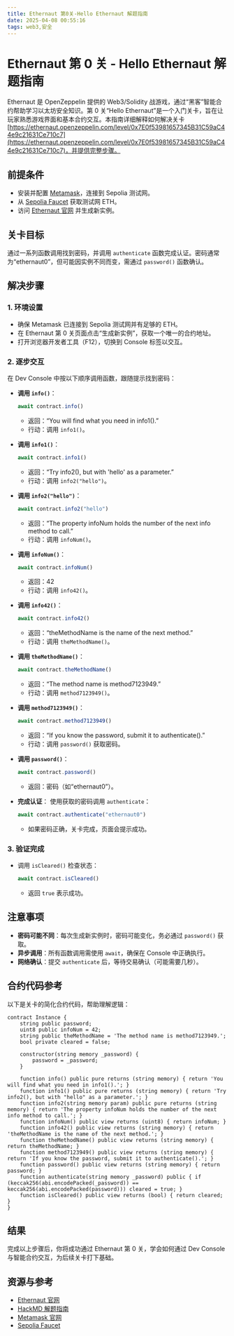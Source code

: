 ```yaml
---
title: Ethernaut 第0关-Hello Ethernaut 解题指南
date: 2025-04-08 00:55:16
tags: web3,安全
---
```


# Ethernaut 第 0 关 - Hello Ethernaut 解题指南

Ethernaut 是 OpenZeppelin 提供的 Web3/Solidity 战游戏，通过“黑客”智能合约帮助学习以太坊安全知识。第 0 关“Hello Ethernaut”是一个入门关卡，旨在让玩家熟悉游戏界面和基本合约交互。本指南详细解释如何解决关卡 [https://ethernaut.openzeppelin.com/level/0x7E0f53981657345B31C59aC44e9c21631Ce710c7](https://ethernaut.openzeppelin.com/level/0x7E0f53981657345B31C59aC44e9c21631Ce710c7)，并提供完整步骤。

<!-- more -->

## 前提条件
- 安装并配置 [Metamask](https://metamask.io/)，连接到 Sepolia 测试网。
- 从 [Sepolia Faucet](https://sepoliafaucet.com/) 获取测试网 ETH。
- 访问 [Ethernaut 官网](https://ethernaut.openzeppelin.com/) 并生成新实例。

## 关卡目标
通过一系列函数调用找到密码，并调用 `authenticate` 函数完成认证。密码通常为“ethernaut0”，但可能因实例不同而变，需通过 `password()` 函数确认。

## 解决步骤

### 1. 环境设置
- 确保 Metamask 已连接到 Sepolia 测试网并有足够的 ETH。
- 在 Ethernaut 第 0 关页面点击“生成新实例”，获取一个唯一的合约地址。
- 打开浏览器开发者工具（F12），切换到 Console 标签以交互。

### 2. 逐步交互
在 Dev Console 中按以下顺序调用函数，跟随提示找到密码：

- **调用 `info()`**：
  ```javascript
  await contract.info()
  ```
  - 返回：“You will find what you need in info1().”
  - 行动：调用 `info1()`。

- **调用 `info1()`**：
  ```javascript
  await contract.info1()
  ```
  - 返回：“Try info2(), but with 'hello' as a parameter.”
  - 行动：调用 `info2("hello")`。

- **调用 `info2("hello")`**：
  ```javascript
  await contract.info2("hello")
  ```
  - 返回：“The property infoNum holds the number of the next info method to call.”
  - 行动：调用 `infoNum()`。

- **调用 `infoNum()`**：
  ```javascript
  await contract.infoNum()
  ```
  - 返回：42
  - 行动：调用 `info42()`。

- **调用 `info42()`**：
  ```javascript
  await contract.info42()
  ```
  - 返回：“theMethodName is the name of the next method.”
  - 行动：调用 `theMethodName()`。

- **调用 `theMethodName()`**：
  ```javascript
  await contract.theMethodName()
  ```
  - 返回：“The method name is method7123949.”
  - 行动：调用 `method7123949()`。

- **调用 `method7123949()`**：
  ```javascript
  await contract.method7123949()
  ```
  - 返回：“If you know the password, submit it to authenticate().”
  - 行动：调用 `password()` 获取密码。

- **调用 `password()`**：
  ```javascript
  await contract.password()
  ```
  - 返回：密码（如“ethernaut0”）。

- **完成认证**：
  使用获取的密码调用 `authenticate`：
  ```javascript
  await contract.authenticate("ethernaut0")
  ```
  - 如果密码正确，关卡完成，页面会提示成功。

### 3. 验证完成
- 调用 `isCleared()` 检查状态：
  ```javascript
  await contract.isCleared()
  ```
  - 返回 `true` 表示成功。

## 注意事项
- **密码可能不同**：每次生成新实例时，密码可能变化，务必通过 `password()` 获取。
- **异步调用**：所有函数调用需使用 `await`，确保在 Console 中正确执行。
- **网络确认**：提交 `authenticate` 后，等待交易确认（可能需要几秒）。

## 合约代码参考
以下是关卡的简化合约代码，帮助理解逻辑：
```solidity
contract Instance {
    string public password;
    uint8 public infoNum = 42;
    string public theMethodName = 'The method name is method7123949.';
    bool private cleared = false;

    constructor(string memory _password) {
        password = _password;
    }

    function info() public pure returns (string memory) { return 'You will find what you need in info1().'; }
    function info1() public pure returns (string memory) { return 'Try info2(), but with "hello" as a parameter.'; }
    function info2(string memory param) public pure returns (string memory) { return 'The property infoNum holds the number of the next info method to call.'; }
    function infoNum() public view returns (uint8) { return infoNum; }
    function info42() public view returns (string memory) { return 'theMethodName is the name of the next method.'; }
    function theMethodName() public view returns (string memory) { return theMethodName; }
    function method7123949() public view returns (string memory) { return 'If you know the password, submit it to authenticate().'; }
    function password() public view returns (string memory) { return password; }
    function authenticate(string memory _password) public { if (keccak256(abi.encodePacked(_password)) == keccak256(abi.encodePacked(password))) cleared = true; }
    function isCleared() public view returns (bool) { return cleared; }
}
```

## 结果
完成以上步骤后，你将成功通过 Ethernaut 第 0 关，学会如何通过 Dev Console 与智能合约交互，为后续关卡打下基础。

## 资源与参考
- [Ethernaut 官网](https://ethernaut.openzeppelin.com/)
- [HackMD 解题指南](https://hackmd.io/%400xbc000/ryToeKj4a)
- [Metamask 官网](https://metamask.io/)
- [Sepolia Faucet](https://sepoliafaucet.com/)